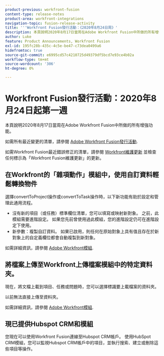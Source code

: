 ```yaml
---
product-previous: workfront-fusion
content-type: release-notes
product-area: workfront-integrations
navigation-topic: fusion-release-activity
title: '''Workfront Fusion發行活動：《2020年8月24日周》'
description: 本頁說明2020年8月17日當周在Adobe Workfront Fusion中所做的所有增強功能。
author: Luke
feature: Product Announcements, Workfront Fusion
exl-id: 195fc28b-435c-4c5e-be47-c73dea0499a6
hidefromtoc: true
source-git-commit: e6995cd57c4210725d49379df5bcd7e93ce4b02a
workflow-type: tm+mt
source-wordcount: '306'
ht-degree: 0%

---
```


# Workfront Fusion發行活動：2020年8月24日起第一週

本頁說明2020年8月17日當周在Adobe Workfront Fusion中所做的所有增強功能。

如需所有最近變更的清單，請參閱 [Adobe Workfront Fusion發行活動](../../../../../product-announcements/product-releases/fusion-release-activity/fusion-release-activity.md).

如需Workfront Fusion最近錯誤修正的清單，請參閱 [Workfront維護更新](https://experienceleague.adobe.com/docs/workfront-known-issues/releases/current-updates.html) 並檢查任何標示為「Workfront Fusion維護更新」的更新。

## 在Workfront的「雜項動作」模組中，使用自訂資料輕鬆轉換物件

選擇convertToProject操作或convertToTask操作時，以下新功能有助於設定和管理此通用流程。

* 沒有新的項目（或任務）標準欄位清單，您可以填寫或映射新對象。 之前，此模組需要進階設定。 如果您先前曾使用過此模組，您的進階設定仍可在進階設定下使用。
* 新參數：複製自訂資料。 如果已啟用，則任何在原始對象上具有值且存在於新對象上的自定義欄位都會自動複製到新對象。

如需詳細資訊，請參閱 [Adobe Workfront模組](../../../../../workfront-fusion/apps-and-their-modules/workfront-modules.md).

## 將檔案上傳至Workfront上傳檔案模組中的特定資料夾。

現在，將文檔上載到項目、任務或問題時，您可以選擇標識要上載檔案的資料夾。

以前無法直接上傳至資料夾。

如需詳細資訊，請參閱 [Adobe Workfront模組](../../../../../workfront-fusion/apps-and-their-modules/workfront-modules.md).

## 現已提供Hubspot CRM和模組

您現在可以使用Workfront Fusion連線至Hubspot CRM帳戶。 使用HubSpot CRM模組，您可以監視Hubspot CRM帳戶中的項目，並執行搜索、建立或刪除這些項目等操作。
